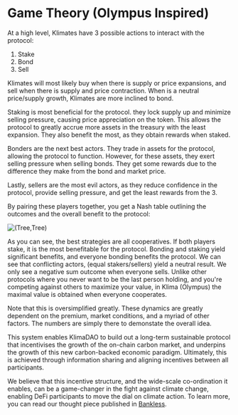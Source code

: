 # Game Theory (Olympus Inspired)

At a high level, Klimates have 3 possible actions to interact with the protocol:&#x20;

1. Stake
2. Bond
3. Sell

Klimates will most likely buy when there is supply or price expansions, and sell when there is supply and price contraction. When is a neutral price/supply growth, Klimates are more inclined to bond.&#x20;

Staking is most beneficial for the protocol. they lock supply up and minimize selling pressure, causing price appreciation on the token. This allows the protocol to greatly accrue more assets in the treasury with the least expansion. They also benefit the most, as they obtain rewards when staked.&#x20;

Bonders are the next best actors. They trade in assets for the protocol, allowing the protocol to function. However, for these assets, they exert selling pressure when selling bonds. They get some rewards due to the difference they make from the bond and market price.

Lastly, sellers are the most evil actors, as they reduce confidence in the protocol, provide selling pressure, and get the least rewards from the 3.&#x20;

&#x20;By pairing these players together, you get a Nash table outlining the outcomes and the overall benefit to the protocol:&#x20;

![(Tree,Tree)](../.gitbook/assets/1\_yzAHfhNAkySFamKQI1m39A.png)

As you can see, the best strategies are all cooperatives. If both players stake, it is the most benefitable for the protocol. Bonding and staking yield significant benefits, and everyone bonding  benefits the protocol. We can see that conflicting actors, (equal stakers/sellers) yield a neutral result. We only see a negative sum outcome when everyone sells. Unlike other protocols where you never want to be the last person holding, and you're competing against others to maximize your value, in Klima (Olympus) the maximal value is obtained when everyone cooperates.&#x20;

Note that this is oversimplified greatly. These dynamics are greatly dependent on the premium, market conditions, and a myriad of other factors. The numbers are simply there to demonstate the overall idea. &#x20;

This system enables KlimaDAO to build out a long-term sustainable protocol that incentivises the growth of the on-chain carbon market, and underpins the growth of this new carbon-backed economic paradigm. Ultimately, this is achieved through information sharing and aligning incentives between all participants.

We believe that this incentive structure, and the wide-scale co-ordination it enables, can be a game-changer in the fight against climate change, enabling DeFi participants to move the dial on climate action. To learn more, you can read our thought piece published in [Bankless](https://newsletter.banklesshq.com/p/can-crypto-solve-climate-change).&#x20;
